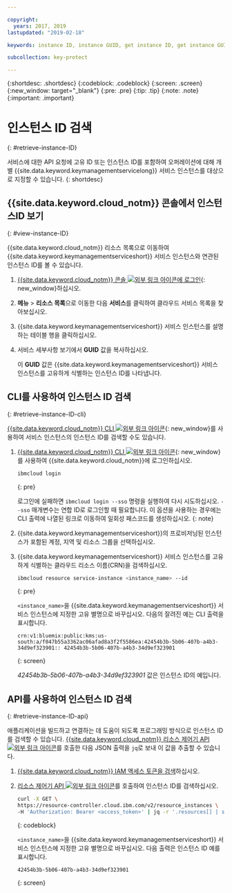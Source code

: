 ```yaml
---

copyright:
  years: 2017, 2019
lastupdated: "2019-02-18"

keywords: instance ID, instance GUID, get instance ID, get instance GUID, instance ID API, instance ID CLI

subcollection: key-protect

---
```


{:shortdesc: .shortdesc}
{:codeblock: .codeblock}
{:screen: .screen}
{:new_window: target="_blank"}
{:pre: .pre}
{:tip: .tip}
{:note: .note}
{:important: .important}

# 인스턴스 ID 검색
{: #retrieve-instance-ID}

서비스에 대한 API 요청에 고유 ID 또는 인스턴스 ID를 포함하여 오퍼레이션에 대해 개별 {{site.data.keyword.keymanagementservicelong}} 서비스 인스턴스를 대상으로 지정할 수 있습니다.
{: shortdesc}

## {{site.data.keyword.cloud_notm}} 콘솔에서 인스턴스ID 보기
{: #view-instance-ID}

{{site.data.keyword.cloud_notm}} 리소스 목록으로 이동하여 {{site.data.keyword.keymanagementserviceshort}} 서비스 인스턴스와 연관된 인스턴스 ID를 볼 수 있습니다.

1. [{{site.data.keyword.cloud_notm}} 콘솔 ![외부 링크 아이콘](../../icons/launch-glyph.svg "외부 링크 아이콘")에 로그인](https://{DomainName}){: new_window}하십시오.
2. **메뉴** &gt; **리소스 목록**으로 이동한 다음 **서비스**를 클릭하여 클라우드 서비스 목록을 찾아보십시오.
3. {{site.data.keyword.keymanagementserviceshort}} 서비스 인스턴스를 설명하는 테이블 행을 클릭하십시오.
4. 서비스 세부사항 보기에서 **GUID** 값을 복사하십시오.

    이 **GUID** 값은 {{site.data.keyword.keymanagementserviceshort}} 서비스 인스턴스를 고유하게 식별하는 인스턴스 ID를 나타냅니다.

## CLI를 사용하여 인스턴스 ID 검색
{: #retrieve-instance-ID-cli}

[{{site.data.keyword.cloud_notm}} CLI ![외부 링크 아이콘](../../icons/launch-glyph.svg "외부 링크 아이콘")](/docs/cli?topic=cloud-cli-overview){: new_window}를 사용하여 서비스 인스턴스의 인스턴스 ID를 검색할 수도 있습니다.

1. [{{site.data.keyword.cloud_notm}} CLI ![외부 링크 아이콘](../../icons/launch-glyph.svg "외부 링크 아이콘")](/docs/cli?topic=cloud-cli-overview){: new_window}를 사용하여 {{site.data.keyword.cloud_notm}}에 로그인하십시오.

    ```sh
    ibmcloud login 
    ```
    {: pre}

    로그인에 실패하면 `ibmcloud login --sso` 명령을 실행하여 다시 시도하십시오. `--sso` 매개변수는 연합 ID로 로그인할 때 필요합니다. 이 옵션을 사용하는 경우에는 CLI 출력에 나열된 링크로 이동하여 일회성 패스코드를 생성하십시오.
    {: note}

2. {{site.data.keyword.keymanagementserviceshort}}의 프로비저닝된 인스턴스가 포함된 계정, 지역 및 리소스 그룹을 선택하십시오.

3. {{site.data.keyword.keymanagementserviceshort}} 서비스 인스턴스를 고유하게 식별하는 클라우드 리소스 이름(CRN)을 검색하십시오. 

    ```sh
    ibmcloud resource service-instance <instance_name> --id
    ```
    {: pre}

    `<instance_name>`을 {{site.data.keyword.keymanagementserviceshort}} 서비스 인스턴스에 지정한 고유 별명으로 바꾸십시오. 다음의 잘려진 예는 CLI 출력을 표시합니다.

    ```
    crn:v1:bluemix:public:kms:us-south:a/f047b55a3362ac06afad8a3f2f5586ea:42454b3b-5b06-407b-a4b3-34d9ef323901:: 42454b3b-5b06-407b-a4b3-34d9ef323901
    ```
    {: screen}

    _42454b3b-5b06-407b-a4b3-34d9ef323901_ 값은 인스턴스 ID의 예입니다.


## API를 사용하여 인스턴스 ID 검색
{: #retrieve-instance-ID-api}

애플리케이션을 빌드하고 연결하는 데 도움이 되도록 프로그래밍 방식으로 인스턴스 ID를 검색할 수 있습니다. [{{site.data.keyword.cloud_notm}} 리소스 제어기 API ![외부 링크 아이콘](../../icons/launch-glyph.svg "외부 링크 아이콘")](https://{DomainName}/apidocs/resource-controller)를 호출한 다음 JSON 출력을 `jq`로 보내 이 값을 추출할 수 있습니다.

1. [{{site.data.keyword.cloud_notm}} IAM 액세스 토큰을 검색](/docs/services/key-protect?topic=key-protect-retrieve-access-token)하십시오.
2. [리소스 제어기 API ![외부 링크 아이콘](../../icons/launch-glyph.svg "외부 링크 아이콘")](https://{DomainName}/apidocs/resource-controller)를 호출하여 인스턴스 ID를 검색하십시오.

    ```sh
    curl -X GET \
    https://resource-controller.cloud.ibm.com/v2/resource_instances \
    -H 'Authorization: Bearer <access_token>' | jq -r '.resources[] | select(.name | contains("<instance_name>")) | .guid'
    ```
    {: codeblock}

    `<instance_name>`을 {{site.data.keyword.keymanagementserviceshort}} 서비스 인스턴스에 지정한 고유 별명으로 바꾸십시오. 다음 출력은 인스턴스 ID 예를 표시합니다.

    ```
    42454b3b-5b06-407b-a4b3-34d9ef323901
    ```
    {: screen}
